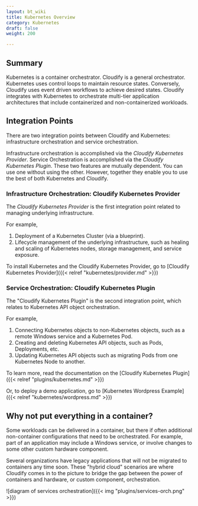 ```yaml
---
layout: bt_wiki
title: Kubernetes Overview
category: Kubernetes
draft: false
weight: 200

---
```


## Summary

Kubernetes is a container orchestrator. Cloudify is a general orchestrator. Kubernetes uses control loops to maintain resource states. Conversely, Cloudify uses event driven workflows to achieve desired states. Cloudify integrates with Kubernetes to orchestrate multi-tier application architectures that include containerized and non-containerized workloads.

## Integration Points

There are two integration points between Cloudify and Kubernetes: infrastructure orchestration and service orchestration.

Infrastructure orchestration is accomplished via the _Cloudify Kubernetes Provider_. Service Orchestration is accomplished via the _Cloudify Kubernetes Plugin_. These two features are mutually dependent. You can use one without using the other. However, together they enable you to use the best of both Kubernetes and Cloudify.


### Infrastructure Orchestration: Cloudify Kubernetes Provider

The _Cloudify Kubernetes Provider_ is the first integration point related to managing underlying infrastructure.

For example,

1. Deployment of a Kubernetes Cluster (via a blueprint).
1. Lifecycle management of the underlying infrastructure, such as healing and scaling of Kubernetes nodes, storage management, and service exposure.

To install Kubernetes and the Cloudify Kubernetes Provider, go to [Cloudify Kubernetes Provider]({{< relref "kubernetes/provider.md" >}})


### Service Orchestration: Cloudify Kubernetes Plugin

The "Cloudify Kubernetes Plugin" is the second integration point, which relates to Kubernetes API object orchestration.

For example,

1. Connecting Kubernetes objects to non-Kubernetes objects, such as a remote Windows service and a Kubernetes Pod.
1. Creating and deleting Kubernetes API objects, such as Pods, Deployments, etc.
1. Updating Kubernetes API objects such as migrating Pods from one Kubernetes Node to another.

To learn more, read the documentation on the [Cloudify Kubernetes Plugin]({{< relref "plugins/kubernetes.md" >}})

Or, to deploy a demo application, go to [Kubernetes Wordpress Example]({{< relref "kubernetes/wordpress.md" >}})


## Why not put everything in a container?

Some workloads can be delivered in a container, but there if often additional non-container configurations that need to be orchestrated. For example, part of an application may include a Windows service, or involve changes to some other custom hardware component.

Several organizations have legacy applications that will not be migrated to containers any time soon. These "hybrid cloud" scenarios are where Cloudify comes in to the picture to bridge the gap between the power of containers and hardware, or custom component, orchestration.

![diagram of services orchestration]({{< img "plugins/services-orch.png" >}})

